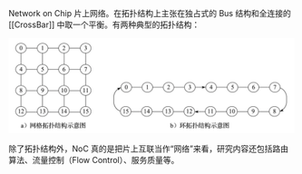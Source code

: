 Network on Chip 片上网络。在拓扑结构上主张在独占式的 Bus 结构和全连接的 [[CrossBar]] 中取一个平衡。有两种典型的拓扑结构：

![](img/clipboard-20241127T201848.png)

除了拓扑结构外，NoC 真的是把片上互联当作“网络”来看，研究内容还包括路由算法、流量控制（Flow Control）、服务质量等。
